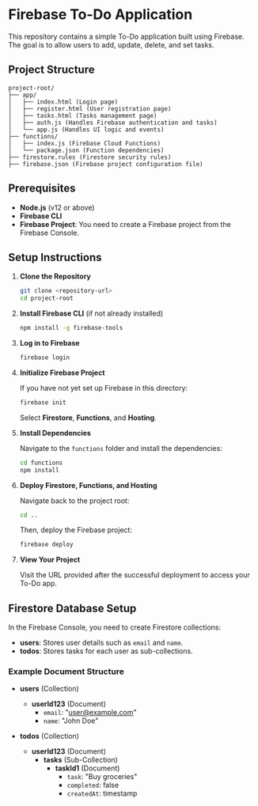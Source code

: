 # Firebase To-Do Application

This repository contains a simple To-Do application built using Firebase. The goal is to allow users to add, update, delete, and set tasks. 

## Project Structure

```
project-root/
├── app/
│   ├── index.html (Login page)
│   ├── register.html (User registration page)
│   ├── tasks.html (Tasks management page)
│   ├── auth.js (Handles Firebase authentication and tasks)
│   └── app.js (Handles UI logic and events)
├── functions/
│   ├── index.js (Firebase Cloud Functions)
│   └── package.json (Function dependencies)
├── firestore.rules (Firestore security rules)
├── firebase.json (Firebase project configuration file)
```

## Prerequisites

- **Node.js** (v12 or above)
- **Firebase CLI**
- **Firebase Project**: You need to create a Firebase project from the Firebase Console.

## Setup Instructions

1. **Clone the Repository**

   ```bash
   git clone <repository-url>
   cd project-root
   ```

2. **Install Firebase CLI** (if not already installed)

   ```bash
   npm install -g firebase-tools
   ```

3. **Log in to Firebase**

   ```bash
   firebase login
   ```

4. **Initialize Firebase Project**

   If you have not yet set up Firebase in this directory:
   ```bash
   firebase init
   ```
   Select **Firestore**, **Functions**, and **Hosting**.

5. **Install Dependencies**

   Navigate to the `functions` folder and install the dependencies:
   ```bash
   cd functions
   npm install
   ```

6. **Deploy Firestore, Functions, and Hosting**

   Navigate back to the project root:
   ```bash
   cd ..
   ```

   Then, deploy the Firebase project:
   ```bash
   firebase deploy
   ```

7. **View Your Project**

   Visit the URL provided after the successful deployment to access your To-Do app.

## Firestore Database Setup

In the Firebase Console, you need to create Firestore collections:

- **users**: Stores user details such as `email` and `name`.
- **todos**: Stores tasks for each user as sub-collections.

### Example Document Structure

- **users** (Collection)
  - **userId123** (Document)
    - `email`: "user@example.com"
    - `name`: "John Doe"

- **todos** (Collection)
  - **userId123** (Document)
    - **tasks** (Sub-Collection)
      - **taskId1** (Document)
        - `task`: "Buy groceries"
        - `completed`: false
        - `createdAt`: timestamp
